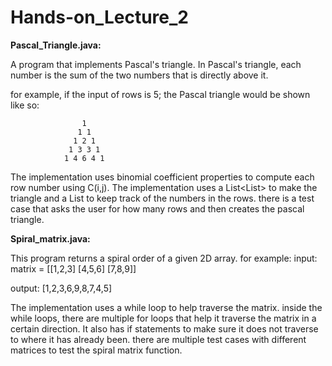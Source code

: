 # Hands-on_Lecture_2
**Pascal_Triangle.java:**

A program that implements Pascal's triangle. In Pascal's triangle, each number is the sum of the two numbers
that is directly above it.

for example, if the input of rows is 5; the Pascal triangle would be shown like so:

                    1                
                   1 1                   
                  1 2 1                 
                 1 3 3 1               
                1 4 6 4 1
                
The implementation uses binomial coefficient properties to compute each row number using C(i,j). The implementation uses a List<List<Integer>> to make the triangle and a List<Integer> to keep track of the 
numbers in the rows. there is a test case that asks the user for how many rows and then creates the pascal triangle.



**Spiral_matrix.java:**

This program returns a spiral order of a given 2D array. 
for example:
input: matrix = [[1,2,3]
                 [4,5,6]
                 [7,8,9]]

output: [1,2,3,6,9,8,7,4,5]

The implementation uses a while loop to help traverse the matrix. inside the while loops, there are multiple for loops that help it traverse the matrix in a certain direction. It also has if statements to make sure it does not traverse
to where it has already been. there are multiple test cases with different matrices to test the spiral matrix function.

